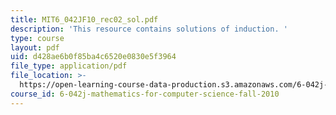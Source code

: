 ```yaml
---
title: MIT6_042JF10_rec02_sol.pdf
description: 'This resource contains solutions of induction. '
type: course
layout: pdf
uid: d428ae6b0f85ba4c6520e0830e5f3964
file_type: application/pdf
file_location: >-
  https://open-learning-course-data-production.s3.amazonaws.com/6-042j-mathematics-for-computer-science-fall-2010/d428ae6b0f85ba4c6520e0830e5f3964_MIT6_042JF10_rec02_sol.pdf
course_id: 6-042j-mathematics-for-computer-science-fall-2010
---
```

